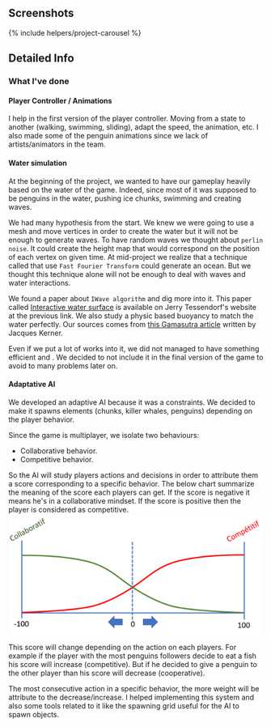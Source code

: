 <!--- Grégoire Boiron <gregoire.boiron@gmail.com> --->
<!--- Copyright (c) 2018-2019 Grégoire Boiron  All Rights Reserved. --->

Screenshots
--------------------
{% include helpers/project-carousel %}

Detailed Info
--------------------

### What I've done

#### Player Controller / Animations
I help in the first version of the player controller. 
Moving from a state to another (walking, swimming, sliding), adapt the speed, the animation, etc.
I also made some of the penguin animations since we lack of artists/animators in the team.

#### Water simulation
At the beginning of the project, we wanted to have our gameplay heavily based on the water of the game.
Indeed, since most of it was supposed to be penguins in the water, pushing ice chunks, swimming and creating waves.

We had many hypothesis from the start. 
We knew we were going to use a mesh and move vertices in order to create the water but it will not be enough to generate waves.
To have random waves we thought about `perlin noise`. 
It could create the height map that would correspond on the position of each vertex on given time.
At mid-project we realize that a technique called that use `Fast Fourier Transform` could generate an ocean.
But we thought this technique alone will not be enough to deal with waves and water interactions.

We found a paper about `IWave algorithm` and dig more into it. This paper called [Interactive water surface](http://jerrytessendorf.blogspot.com/2011/10/interactive-water-surfaces-jerry.html) is available on Jerry Tessendorf's website at the previous link.
We also study a physic based buoyancy to match the water perfectly. 
Our sources comes from [this Gamasutra article](https://www.gamasutra.com/view/news/237528/Water_interaction_model_for_boats_in_video_games.php) written by Jacques Kerner.


Even if we put a lot of works into it, we did not managed to have something efficient and .
We decided to not include it in the final version of the game to avoid to many problems later on.

#### Adaptative AI
We developed an adaptive AI because it was a constraints.
We decided to make it spawns elements (chunks, killer whales, penguins) depending on the player behavior.

Since the game is multiplayer, we isolate two behaviours:
 - Collaborative behavior.
 - Competitive behavior.
 
So the AI will study players actions and decisions in order to attribute them a score corresponding to a specific behavior. 
The below chart summarize the meaning of the score each players can get. 
If the score is negative it means he's in a collaborative mindset. If the score is positive then the player is considered as competitive.
![player behavior](/assets/project-images/penguin-panic/adaptativeAi.png)

This score will change depending on the action on each players. 
For example if the player with the most penguins followers decide to eat a fish his score will increase (competitive). 
But if he decided to give a penguin to the other player than his score will decrease (cooperative).

The most consecutive action in a specific behavior, the more weight will be attribute to the decrease/increase.
I helped implementing this system and also some tools related to it like the spawning grid useful for the AI to spawn objects. 


